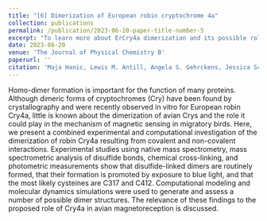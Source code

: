 ```yaml
---
title: "[6] Dimerization of European robin cryptochrome 4a"
collection: publications
permalink: /publication/2023-06-20-paper-title-number-5
excerpt: "To learn more about ErCry4a dimerization and its possible role in magnetoreception, we have explored a variety of candidate structures, including covalently and non-covalently linked forms of the full-length and truncated protein, using a combination of experimental and computational methods to identify potential ErCry4a dimers. Native mass spectrometry (MS), mass photometry (MP), and gel electrophoresis of wild-type (WT) and mutant proteins were used to establish the presence and nature of the dimers, while chemical cross-linking followed by MS (XL-MS) provided information about the relative orientation of the monomer units. A combination of molecular docking and molecular dynamics (MD) techniques provided model structures for comparison with the experimental data.<br/><img src='/images/ncov9.png'>"
date: 2023-06-20
venue: 'The Journal of Physical Chemistry B'
paperurl: ''
citation: 'Maja Hanic, Lewis M. Antill, Angela S. Gehrckens, Jessica Schmidt, Katharina Görtemaker, Rabea Bartölke, Tarick J. El-Baba, Jingjing Xu, Karl-Wilhelm Koch, Henrik Mouritsen, Justin L. P. Benesch, Peter J. Hore, and Ilia A. Solov'yov (2023). &quot;Dimerization of European robin cryptochrome 4a&quot; <i>The Journal of Physical Chemistry B</i>, in press.'
---
```

Homo-dimer formation is important for the function of many proteins. Although dimeric forms of cryptochromes (Cry) have been found by crystallography and were recently observed in vitro for European robin Cry4a, little is known about the dimerization of avian Crys and the role it could play in the mechanism of magnetic sensing in migratory birds. Here, we present a combined experimental and computational investigation of the dimerization of robin Cry4a resulting from covalent and non-covalent interactions. Experimental studies using native mass spectrometry, mass spectrometric analysis of disulfide bonds, chemical cross-linking, and photometric measurements show that disulfide-linked dimers are routinely formed, that their formation is promoted by exposure to blue light, and that the most likely cysteines are C317 and C412. Computational modeling and molecular dynamics simulations were used to generate and assess a number of possible dimer structures. The relevance of these findings to the proposed role of Cry4a in avian magnetoreception is discussed.